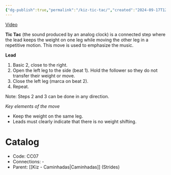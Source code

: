 ```yaml
---
{"dg-publish":true,"permalink":"/kiz-tic-tac/","created":"2024-09-17T12:54:26.952-04:00","updated":"2024-11-21T10:22:37.408-05:00"}
---
```



[Video](https://youtu.be/OHP5SaJivrU)

**Tic Tac** (the sound produced by an analog clock) is a connected step where the lead keeps the weight on one leg while moving the other leg in a repetitive motion. This move is used to emphasize the music.

**Lead**
1. Basic 2, close to the right.
2. Open the left leg to the side (beat 1). Hold the follower so they do not transfer their weight or move.
3. Close the left leg (marca on beat 2).
4. Repeat.

Note: Steps 2 and 3 can be done in any direction.

*Key elements of the move*
- Keep the weight on the same leg.
- Leads must clearly indicate that there is no weight shifting.

# Catalog

- Code: CC07
- Connections: -
- Parent: [[Kiz - Caminhadas\|Caminhadas]] (Strides)

